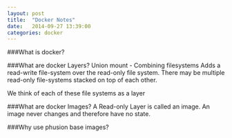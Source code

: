 ```yaml
---
layout: post
title:  "Docker Notes"
date:   2014-09-27 13:39:00
categories: docker
---
```

###What is docker?

###What are docker Layers?
Union mount - Combining filesystems
Adds a read-write file-system over the read-only file system. There may be multiple read-only file-systems stacked on top of each other.

We think of each of these file systems as a layer

###What are docker Images?
A Read-only Layer is called an image. An image never changes and therefore have no state.

###Why use phusion base images?

